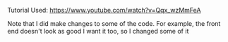 Tutorial Used:
https://www.youtube.com/watch?v=Qqx_wzMmFeA

Note that I did make changes to some of the code. For example, the front end doesn't look as good I want it too, so I changed some of it